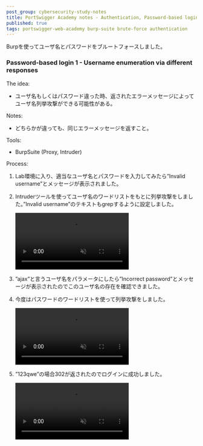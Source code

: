 ```yaml
---
post_group: cybersecurity-study-notes
title: PortSwigger Academy notes - Authentication, Password-based login Username enumeration via different responses 
published: true
tags: portswigger-web-academy burp-suite brute-force authentication
---
```


Burpを使ってユーザ名とパスワードをブルートフォースしました。

### Password-based login 1 - Username enumeration via different responses
The idea:  
- ユーザ名もしくはパスワード違った時、返されたエラーメッセージによってユーザ名列挙攻撃ができる可能性がある。

Notes:
- どちらかが違っても、同じエラーメッセージを返すこと。

Tools:
- BurpSuite (Proxy, Intruder)

Process:

1. Lab環境に入り、適当なユーザ名とパスワードを入力してみたら”Invalid username”とメッセージが表示されました。

2. Intruderツールを使ってユーザ名のワードリストをもとに列挙攻撃をしました。”Invalid username”のテキストもgrepするように設定しました。

   <video src="/assets/videos/portswigger-academy-notes/authentication-password-based-1-1.mp4" controls loop muted></video>

3. ”ajax”と言うユーザ名をパラメータにしたら”Incorrect password”とメッセージが表示されたのでこのユーザ名の存在を確認できました。

4. 今度はパスワードのワードリストを使って列挙攻撃をしました。

   <video src="/assets/videos/portswigger-academy-notes/authentication-password-based-1-2.mp4" controls loop muted></video>

5. ”123qwe”の場合302が返されたのでログインに成功しました。

   <video src="/assets/videos/portswigger-academy-notes/authentication-password-based-1-3.mp4" controls loop muted></video>